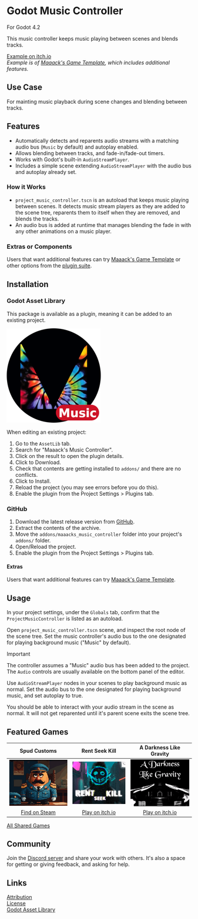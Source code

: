 # Godot Music Controller
For Godot 4.2

This music controller keeps music playing between scenes and blends tracks.

[Example on itch.io](https://maaack.itch.io/godot-game-template)  
_Example is of [Maaack's Game Template](https://github.com/Maaack/Godot-Game-Template), which includes additional features._

## Use Case
For mainting music playback during scene changes and blending between tracks.

## Features

* Automatically detects and reparents audio streams with a matching audio bus (`Music` by default) and autoplay enabled.
* Allows blending between tracks, and fade-in/fade-out timers.
* Works with Godot's built-in `AudioStreamPlayer`.
* Includes a simple scene extending `AudioStreamPlayer` with the audio bus and autoplay already set.

### How it Works
- `project_music_controller.tscn` is an autoload that keeps music playing between scenes. It detects music stream players as they are added to the scene tree, reparents them  to itself when they are removed, and blends the tracks.
- An audio bus is added at runtime that manages blending the fade in with any other animations on a music player.  

### Extras or Components

Users that want additional features can try [Maaack's Game Template](https://github.com/Maaack/Godot-Game-Template) or other options from the [plugin suite](/addons/maaacks_music_controller/docs/PluginSuite.md).  

## Installation

### Godot Asset Library
This package is available as a plugin, meaning it can be added to an existing project. 

![Package Icon](/addons/maaacks_music_controller/media/music_controller-icon-black-transparent-256x256.png)  

When editing an existing project:

1.  Go to the `AssetLib` tab.
2.  Search for "Maaack's Music Controller".
3.  Click on the result to open the plugin details.
4.  Click to Download.
5.  Check that contents are getting installed to `addons/` and there are no conflicts.
6.  Click to Install.
7.  Reload the project (you may see errors before you do this).
8.  Enable the plugin from the Project Settings > Plugins tab.


### GitHub


1.  Download the latest release version from [GitHub](https://github.com/Maaack/Godot-Music-Controller/releases/latest).  
2.  Extract the contents of the archive.
3.  Move the `addons/maaacks_music_controller` folder into your project's `addons/` folder.  
4.  Open/Reload the project.  
5.  Enable the plugin from the Project Settings > Plugins tab.  

#### Extras

Users that want additional features can try [Maaack's Game Template](https://github.com/Maaack/Godot-Game-Template).  

## Usage

In your project settings, under the `Globals` tab, confirm that the `ProjectMusicController` is listed as an autoload.

Open `project_music_controller.tscn` scene, and inspect the root node of the scene tree. Set the music controller's audio bus to the one designated for playing background music ("Music" by default).

> [!IMPORTANT]  
> The controller assumes a "Music" audio bus has been added to the project. The `Audio` controls are usually available on the bottom panel of the editor.  

Use `AudioStreamPlayer` nodes in your scenes to play background music as normal. Set the audio bus to the one designated for playing background music, and set autoplay to true.  

You should be able to interact with your audio stream in the scene as normal. It will not get reparented until it's parent scene exits the scene tree.  

## Featured Games

| Spud Customs | Rent Seek Kill  | A Darkness Like Gravity  |  
| :-------:| :-------: | :-------: |
![Spud Customs](/addons/maaacks_music_controller/media/screenshot-game-spud-customs.png)  |  ![Rent-Seek-Kill](/addons/maaacks_music_controller/media/screenshot-game-rent-seek-kill.png)  |  ![A Darkness Like Gravity](/addons/maaacks_music_controller/media/screenshot-game-a-darkness-like-gravity.png)  |
[Find on Steam](https://store.steampowered.com/app/3291880/Spud_Customs/) | [Play on itch.io](https://xandruher.itch.io/rent-seek-kill)  |  [Play on itch.io](https://maaack.itch.io/a-darkness-like-gravity)  |


[All Shared Games](/addons/maaacks_music_controller/docs/GamesMade.md)  


## Community

Join the [Discord server](https://discord.gg/AyZrJh5AMp ) and share your work with others. It's also a space for getting or giving feedback, and asking for help. 

## Links
[Attribution](ATTRIBUTION.md)  
[License](LICENSE.txt)  
[Godot Asset Library](https://godotengine.org/asset-library/asset/2898)  
